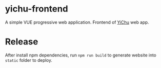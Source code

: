 # yichu-frontend

A simple VUE progressive web application. Frontend of [YiChu](https://github.com/camelcc/ytd-rest) web app.

# Release
After install npm dependencies, run `npm run build` to generate website into `static` folder to deploy.
